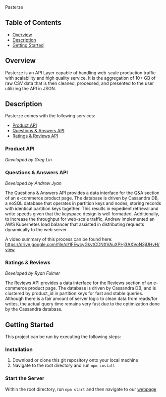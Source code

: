 Pasterze <!-- omit in TOC -->

## Table of Contents

- [Overview](#overview)
- [Description](#description)
- [Getting Started](#getting-started)


## Overview

Pasterze is an API Layer capable of handling web-scale production traffic with scalability and high quality service.
It is the aggregation of 10+ GB of raw CSV data that is then cleaned, processed, and presented to the user utilizing the API in JSON.

## Description

Pasterze comes with the following services:

- [Product API](#product-api)
- [Questions & Answers API](#questions-&-answers-api)
- [Ratings & Reviews API](#ratings-&-reviews-API)

<!-- omit in TOC -->

### Product API

_Developed by Greg Lin_



<!-- omit in TOC -->

### Questions & Answers API

_Developed by Andrew Jyan_

The Questions & Answers API provides a data interface for the Q&A section of an e-commerce product page. The database is driven by 
Cassandra DB, a noSQL database that operates in partition keys and nodes, storing records with identical partition keys together. 
This results in expedient retrieval and write speeds given that the keyspace design is well formatted. Additionally, to increase the 
throughput for web-scale traffic, Andrew implemented an AWS Kubernetes load balancer that assisted in distributing requests dynamically
to the web server. 

A video summary of this process can be found here: https://drive.google.com/file/d/1FEwcyGkvtCDNXVAuXPHj3AXVoN3jUHvH/view

<!-- omit in TOC -->

### Ratings & Reviews

_Developed by Ryan Fulmer_

The Reviews API provides a data interface for the Reviews section of an e-commerce product page. The database is driven by 
Cassandra DB, and is clustered by product_id in partition keys for fast and stable queries. 
Although there is a fair amount of server logic to clean data from reads/for writes, the actual query time remains very fast due to the optimization done by the Cassandra database. 

## Getting Started

This project can be run by executing the following steps:

### Installation <!-- omit in the TOC -->

1. Download or clone this git repository onto your local machine
2. Navigate to the root directory and run `npm install`

### Start the Server <!-- omit in TOC -->

Within the root directory, run `npm start` and then navigate to our [webpage](http://localhost:3000)




